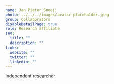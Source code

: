 ```yaml
---
name: Jan Pieter Snoeij
photo: ../../../images/avatar-placeholder.jpeg
group: Collaborators
disableDetailPage: true
role: Research affiliate
seo:
  title: ""
  description: ""
links:
  website: ""
  twitter: ""
  linkedin: ""
---
```


Independent researcher
